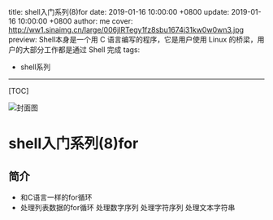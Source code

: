 title: shell入门系列(8)for
date: 2019-01-16 10:00:00 +0800
update: 2019-01-16 10:00:00 +0800
author: me
cover: http://ww1.sinaimg.cn/large/006jIRTegy1fz8sbu1674j31kw0w0wn3.jpg
preview:  Shell本身是一个用 C 语言编写的程序，它是用户使用 Linux 的桥梁，用户的大部分工作都是通过 Shell 完成
tags:

  - shell系列

---



[TOC]

![封面图](http://ww1.sinaimg.cn/large/006jIRTegy1fz8sbu1674j31kw0w0wn3.jpg)

# shell入门系列(8)for

## 简介

* 和C语言一样的for循环
* 处理列表数据的for循环
  处理数字序列
  处理字符序列
  处理文本字符串

